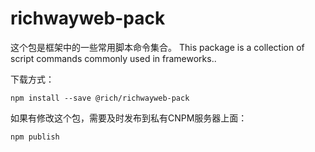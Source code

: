 # richwayweb-pack

这个包是框架中的一些常用脚本命令集合。 This package is a collection of script commands commonly used in frameworks..

下载方式：
```
npm install --save @rich/richwayweb-pack
```

如果有修改这个包，需要及时发布到私有CNPM服务器上面：
```
npm publish
```